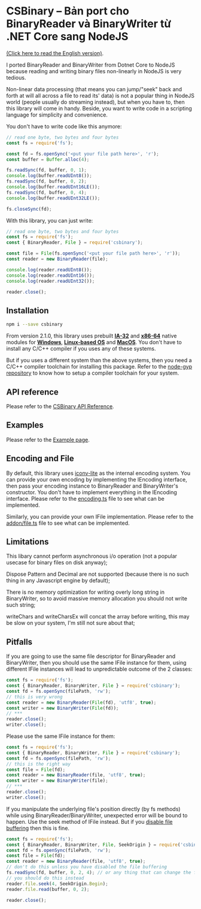 <h1 style="line-height: initial;">CSBinary – Bản port cho BinaryReader và BinaryWriter từ .NET Core sang NodeJS</h1>

[(Click here to read the English version)](https://github.com/Meigyoku-Thmn/CSBinary/blob/master/README.md).

I ported BinaryReader and BinaryWriter from Dotnet Core to NodeJS because reading
and writing binary files non-linearly in NodeJS is very tedious.

Non-linear data processing (that means you can jump/"seek" back and forth at will all across a file
to read its' data) is not a popular thing in NodeJS world (people usually do streaming instead),
but when you have to, then this library will come in handy.
Beside, you want to write code in a scripting language for simplicity and convenience.

You don't have to write code like this anymore:
```js
// read one byte, two bytes and four bytes
const fs = require('fs');

const fd = fs.openSync('<put your file path here>', 'r');
const buffer = Buffer.alloc(4);

fs.readSync(fd, buffer, 0, 1);
console.log(buffer.readUInt8());
fs.readSync(fd, buffer, 0, 2);
console.log(buffer.readUInt16LE());
fs.readSync(fd, buffer, 0, 4);
console.log(buffer.readUInt32LE());

fs.closeSync(fd);
```
With this library, you can just write:
```js
// read one byte, two bytes and four bytes
const fs = require('fs');
const { BinaryReader, File } = require('csbinary');

const file = File(fs.openSync('<put your file path here>', 'r'));
const reader = new BinaryReader(file);

console.log(reader.readUInt8());
console.log(reader.readUInt16());
console.log(reader.readUInt32());

reader.close();
```
## Installation
```bash
npm i --save csbinary
```
From version 2.1.0, this library uses prebuilt [__IA-32__](https://en.wikipedia.org/wiki/IA-32) and [__x86-64__](https://en.wikipedia.org/wiki/X86-64) native modules for [__Windows__](https://en.wikipedia.org/wiki/Microsoft_Windows), [__Linux-based OS__](https://en.wikipedia.org/wiki/Linux) and [__MacOS__](https://en.wikipedia.org/wiki/MacOS). You don't have to install any C/C++ compiler if you uses any of these systems.

But if you uses a different system than the above systems, then you need a C/C++ compiler toolchain for installing this package.
Refer to the [node-gyp repository](https://github.com/nodejs/node-gyp) to
know how to setup a compiler toolchain for your system.

## API reference
Please refer to the [CSBinary API Reference](https://meigyoku-thmn.github.io/CSBinary/).

## Examples
Please refer to the [Example page](https://github.com/Meigyoku-Thmn/CSBinary/blob/master/EXAMPLE.md).

## Encoding and File
By default, this library uses [iconv-lite](https://github.com/ashtuchkin/iconv-lite) as the internal encoding system. You can provide your own encoding by implementing the IEncoding interface,
then pass your encoding instance to BinaryReader and BinaryWriter's constructor.
You don't have to implement everything in the IEncoding interface.
Please refer to the [encoding.ts](https://github.com/Meigyoku-Thmn/CSBinary/blob/master/src/encoding.ts) file
to see what can be implemented.

Similarly, you can provide your own IFile implementation.
Please refer to the [addon/file.ts](https://github.com/Meigyoku-Thmn/CSBinary/blob/master/src/addon/file.ts) file
to see what can be implemented.

## Limitations
This libary cannot perform asynchronous i/o operation (not a popular usecase for binary files on disk anyway);

Dispose Pattern and Decimal are not supported (because there is no such thing in any Javascript engine by default);

There is no memory optimization for writing overly long string in BinaryWriter,
so to avoid massive memory allocation you should not write such string;

writeChars and writeCharsEx will concat the array before writing,
this may be slow on your system, I'm still not sure about that;

## Pitfalls
If you are going to use the same file descriptor for BinaryReader and BinaryWriter,
then you should use the same IFile instance for them, using different IFile instances
will lead to unpredictable outcome of the 2 classes:
```js
const fs = require('fs');
const { BinaryReader, BinaryWriter, File } = require('csbinary');
const fd = fs.openSync(filePath, 'rw');
// this is very wrong
const reader = new BinaryReader(File(fd), 'utf8', true);
const writer = new BinaryWriter(File(fd));
// ***
reader.close();
writer.close();
```
Please use the same IFile instance for them:
```js
const fs = require('fs');
const { BinaryReader, BinaryWriter, File } = require('csbinary');
const fd = fs.openSync(filePath, 'rw');
// this is the right way
const file = File(fd);
const reader = new BinaryReader(file, 'utf8', true);
const writer = new BinaryWriter(file);
// ***
reader.close();
writer.close();
```
If you manipulate the underlying file's position directly (by fs methods) while
using BinaryReader/BinaryWriter, unexpected error will be bound to happen.
Use the seek method of IFile instead.
But if you [disable file buffering](https://meigyoku-thmn.github.io/CSBinary/interfaces/ifile.html#setbufsize) then this is fine.
```js
const fs = require('fs');
const { BinaryReader, BinaryWriter, File, SeekOrigin } = require('csbinary');
const fd = fs.openSync(filePath, 'rw');
const file = File(fd);
const reader = new BinaryReader(file, 'utf8', true);
// don't do this unless you have disabled the file buffering
fs.readSync(fd, buffer, 0, 2, 4); // or any thing that can change the file's position
// you should do this instead
reader.file.seek(4, SeekOrigin.Begin);
reader.file.read(buffer, 0, 2);

reader.close();
```
